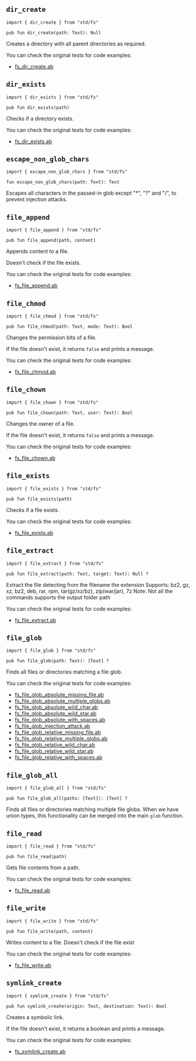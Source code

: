 ## `dir_create`

```ab
import { dir_create } from "std/fs"
```

```ab
pub fun dir_create(path: Text): Null 
```

Creates a directory with all parent directories as required.

You can check the original tests for code examples:
* [fs_dir_create.ab](https://github.com/amber-lang/amber/blob/0.4.0-alpha/src/tests/stdlib/fs_dir_create.ab)

## `dir_exists`

```ab
import { dir_exists } from "std/fs"
```

```ab
pub fun dir_exists(path) 
```

Checks if a directory exists.

You can check the original tests for code examples:
* [fs_dir_exists.ab](https://github.com/amber-lang/amber/blob/0.4.0-alpha/src/tests/stdlib/fs_dir_exists.ab)

## `escape_non_glob_chars`

```ab
import { escape_non_glob_chars } from "std/fs"
```

```ab
fun escape_non_glob_chars(path: Text): Text 
```

Escapes all characters in the passed-in glob except "*", "?" and "/",
to prevent injection attacks.

## `file_append`

```ab
import { file_append } from "std/fs"
```

```ab
pub fun file_append(path, content) 
```

Appends content to a file.

Doesn't check if the file exists.

You can check the original tests for code examples:
* [fs_file_append.ab](https://github.com/amber-lang/amber/blob/0.4.0-alpha/src/tests/stdlib/fs_file_append.ab)

## `file_chmod`

```ab
import { file_chmod } from "std/fs"
```

```ab
pub fun file_chmod(path: Text, mode: Text): Bool 
```

Changes the permission bits of a file.

If the file doesn't exist, it returns `false` and prints a message.

You can check the original tests for code examples:
* [fs_file_chmod.ab](https://github.com/amber-lang/amber/blob/0.4.0-alpha/src/tests/stdlib/fs_file_chmod.ab)

## `file_chown`

```ab
import { file_chown } from "std/fs"
```

```ab
pub fun file_chown(path: Text, user: Text): Bool 
```

Changes the owner of a file.

If the file doesn't exist, it returns `false` and prints a message.

You can check the original tests for code examples:
* [fs_file_chown.ab](https://github.com/amber-lang/amber/blob/0.4.0-alpha/src/tests/stdlib/fs_file_chown.ab)

## `file_exists`

```ab
import { file_exists } from "std/fs"
```

```ab
pub fun file_exists(path) 
```

Checks if a file exists.

You can check the original tests for code examples:
* [fs_file_exists.ab](https://github.com/amber-lang/amber/blob/0.4.0-alpha/src/tests/stdlib/fs_file_exists.ab)

## `file_extract`

```ab
import { file_extract } from "std/fs"
```

```ab
pub fun file_extract(path: Text, target: Text): Null ? 
```

Extract the file detecting from the filename the extension
Supports: bz2, gz, xz, bz2, deb, rar, rpm, tar(gz/xz/bz), zip(war/jar), 7z
Note: Not all the commands supports the output folder path

You can check the original tests for code examples:
* [fs_file_extract.ab](https://github.com/amber-lang/amber/blob/0.4.0-alpha/src/tests/stdlib/fs_file_extract.ab)

## `file_glob`

```ab
import { file_glob } from "std/fs"
```

```ab
pub fun file_glob(path: Text): [Text] ? 
```

Finds all files or directories matching a file glob.

You can check the original tests for code examples:
* [fs_file_glob_absolute_missing_file.ab](https://github.com/amber-lang/amber/blob/0.4.0-alpha/src/tests/stdlib/fs_file_glob_absolute_missing_file.ab)
* [fs_file_glob_absolute_multiple_globs.ab](https://github.com/amber-lang/amber/blob/0.4.0-alpha/src/tests/stdlib/fs_file_glob_absolute_multiple_globs.ab)
* [fs_file_glob_absolute_wild_char.ab](https://github.com/amber-lang/amber/blob/0.4.0-alpha/src/tests/stdlib/fs_file_glob_absolute_wild_char.ab)
* [fs_file_glob_absolute_wild_star.ab](https://github.com/amber-lang/amber/blob/0.4.0-alpha/src/tests/stdlib/fs_file_glob_absolute_wild_star.ab)
* [fs_file_glob_absolute_with_spaces.ab](https://github.com/amber-lang/amber/blob/0.4.0-alpha/src/tests/stdlib/fs_file_glob_absolute_with_spaces.ab)
* [fs_file_glob_injection_attack.ab](https://github.com/amber-lang/amber/blob/0.4.0-alpha/src/tests/stdlib/fs_file_glob_injection_attack.ab)
* [fs_file_glob_relative_missing_file.ab](https://github.com/amber-lang/amber/blob/0.4.0-alpha/src/tests/stdlib/fs_file_glob_relative_missing_file.ab)
* [fs_file_glob_relative_multiple_globs.ab](https://github.com/amber-lang/amber/blob/0.4.0-alpha/src/tests/stdlib/fs_file_glob_relative_multiple_globs.ab)
* [fs_file_glob_relative_wild_char.ab](https://github.com/amber-lang/amber/blob/0.4.0-alpha/src/tests/stdlib/fs_file_glob_relative_wild_char.ab)
* [fs_file_glob_relative_wild_star.ab](https://github.com/amber-lang/amber/blob/0.4.0-alpha/src/tests/stdlib/fs_file_glob_relative_wild_star.ab)
* [fs_file_glob_relative_with_spaces.ab](https://github.com/amber-lang/amber/blob/0.4.0-alpha/src/tests/stdlib/fs_file_glob_relative_with_spaces.ab)

## `file_glob_all`

```ab
import { file_glob_all } from "std/fs"
```

```ab
pub fun file_glob_all(paths: [Text]): [Text] ? 
```

Finds all files or directories matching multiple file globs. When
we have union types, this functionality can be merged into the main
`glob` function.

## `file_read`

```ab
import { file_read } from "std/fs"
```

```ab
pub fun file_read(path) 
```

Gets file contents from a path.

You can check the original tests for code examples:
* [fs_file_read.ab](https://github.com/amber-lang/amber/blob/0.4.0-alpha/src/tests/stdlib/fs_file_read.ab)

## `file_write`

```ab
import { file_write } from "std/fs"
```

```ab
pub fun file_write(path, content) 
```

Writes content to a file.
Doesn't check if the file exist

You can check the original tests for code examples:
* [fs_file_write.ab](https://github.com/amber-lang/amber/blob/0.4.0-alpha/src/tests/stdlib/fs_file_write.ab)

## `symlink_create`

```ab
import { symlink_create } from "std/fs"
```

```ab
pub fun symlink_create(origin: Text, destination: Text): Bool 
```

Creates a symbolic link.

If the file doesn't exist, it returns a boolean and prints a message.

You can check the original tests for code examples:
* [fs_symlink_create.ab](https://github.com/amber-lang/amber/blob/0.4.0-alpha/src/tests/stdlib/fs_symlink_create.ab)


